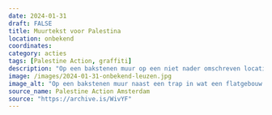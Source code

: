 ```yaml
---
date: 2024-01-31
draft: FALSE
title: Muurtekst voor Palestina
location: onbekend
coordinates: 
category: acties
tags: [Palestine Action, graffiti]
description: "Op een bakstenen muur op een niet nader omschreven locatie zijn met witte spuitverf Engelstalige leuzen in solidariteit met Palestina aangebracht: 'Respecteer bestaan of verwacht verzet' en 'Bevrijd Palestina'."
image: /images/2024-01-31-onbekend-leuzen.jpg
image_alt: "Op een bakstenen muur naast een trap in wat een flatgebouw lijkt te zijn met witte spuitverf Engelstalige leuzen in solidariteit met Palestina aangebracht: 'Respecteer bestaan of verwacht verzet' en 'Bevrijd Palestina'."
source_name: Palestine Action Amsterdam
source: "https://archive.is/WivYF"
---
```

